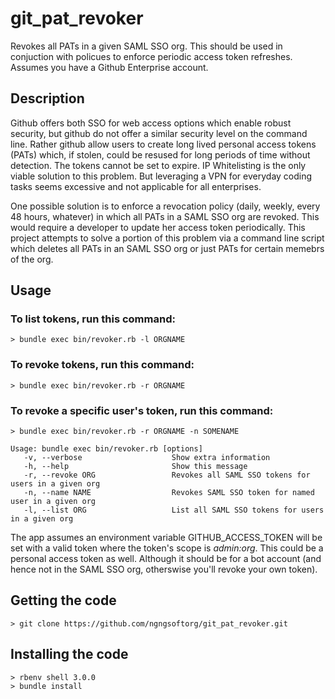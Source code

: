 # git_pat_revoker
Revokes all PATs in a given SAML SSO org. This should be used in conjuction with policues to enforce periodic access token refreshes. Assumes you have a Github Enterprise account.

## Description
Github offers both SSO for web access options which enable robust security, but github do not offer a similar security level on the command line. Rather github allow users to create long lived personal access tokens (PATs) which, if stolen, could be resused for long periods of time without detection. The tokens cannot be set to expire. IP Whitelisting is the only viable solution to this problem. But leveraging a VPN for everyday coding tasks seems excessive and not applicable for all enterprises.

One possible solution is to enforce a revocation policy (daily, weekly, every 48 hours, whatever) in which all PATs in a SAML SSO org are revoked. This would require a developer to update her access token periodically. This project attempts to solve a portion of this problem via a command line script which deletes all PATs in an SAML SSO org or just PATs for certain memebrs of the org.

## Usage
### To list tokens, run this command:
`> bundle exec bin/revoker.rb -l ORGNAME`
### To revoke tokens, run this command:
`> bundle exec bin/revoker.rb -r ORGNAME`
### To revoke a specific user's token, run this command:
`> bundle exec bin/revoker.rb -r ORGNAME -n SOMENAME`

```
Usage: bundle exec bin/revoker.rb [options]
   -v, --verbose                    Show extra information
   -h, --help                       Show this message
   -r, --revoke ORG                 Revokes all SAML SSO tokens for users in a given org
   -n, --name NAME                  Revokes SAML SSO token for named user in a given org
   -l, --list ORG                   List all SAML SSO tokens for users in a given org
```
The app assumes an environment variable GITHUB_ACCESS_TOKEN will be set with a valid token where the token's scope is _admin:org_.
This could be a personal access token as well. Although it should be for a bot account (and hence not in the SAML SSO org, otherswise you'll revoke your own token).

## Getting the code
`> git clone https://github.com/ngngsoftorg/git_pat_revoker.git`

## Installing the code
```
> rbenv shell 3.0.0
> bundle install
```


